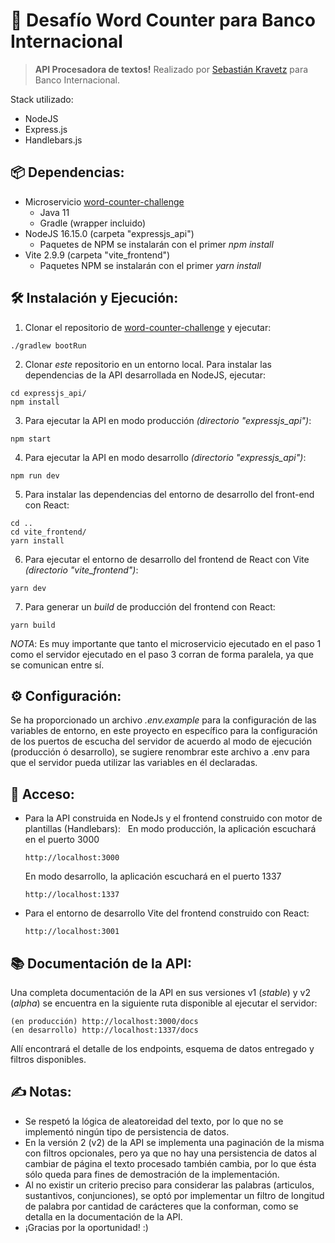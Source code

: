 # 🚀 Desafío Word Counter para Banco Internacional

> **API Procesadora de textos!**
> Realizado por [Sebastián Kravetz](mailto:sebastiankravetz@icloud.com) para Banco Internacional.

Stack utilizado:

- NodeJS
- Express.js
- Handlebars.js

## 📦 Dependencias:

- Microservicio [word-counter-challenge](https://github.com/bi-lriveros/word-counter-challenge/)
  - Java 11
  - Gradle (wrapper incluido)
- NodeJS 16.15.0 (carpeta "expressjs_api")
  - Paquetes de NPM se instalarán con el primer _npm install_
- Vite 2.9.9 (carpeta "vite_frontend")
  - Paquetes NPM se instalarán con el primer _yarn install_

## 🛠 Instalación y Ejecución:

1. Clonar el repositorio de [word-counter-challenge](https://github.com/bi-lriveros/word-counter-challenge/) y ejecutar:

```
./gradlew bootRun
```

2. Clonar _este_ repositorio en un entorno local. Para instalar las dependencias de la API desarrollada en NodeJS, ejecutar:

```
cd expressjs_api/
npm install
```

3. Para ejecutar la API en modo producción _(directorio "expressjs_api")_:

```
npm start
```

4. Para ejecutar la API en modo desarrollo _(directorio "expressjs_api")_:

```
npm run dev
```

5. Para instalar las dependencias del entorno de desarrollo del front-end con React:

```
cd ..
cd vite_frontend/
yarn install
```

6. Para ejecutar el entorno de desarrollo del frontend de React con Vite _(directorio "vite_frontend")_:

```
yarn dev
```

7. Para generar un _build_ de producción del frontend con React:

```
yarn build
```

_NOTA_: Es muy importante que tanto el microservicio ejecutado en el paso 1 como el servidor ejecutado en el paso 3 corran de forma paralela, ya que se comunican entre sí.

## ⚙️ Configuración:

Se ha proporcionado un archivo _.env.example_ para la configuración de las variables de entorno, en este proyecto en específico para la configuración de los puertos de escucha del servidor de acuerdo al modo de ejecución (producción ó desarrollo), se sugiere renombrar este archivo a .env para que el servidor pueda utilizar las variables en él declaradas.

## 🔐 Acceso:

- Para la API construida en NodeJs y el frontend construido con motor de plantillas (Handlebars):
  &nbsp;
  En modo producción, la aplicación escuchará en el puerto 3000

  ```
  http://localhost:3000
  ```

  En modo desarrollo, la aplicación escuchará en el puerto 1337

  ```
  http://localhost:1337
  ```

- Para el entorno de desarrollo Vite del frontend construido con React:
  &nbsp;
  ```
  http://localhost:3001
  ```

## 📚 Documentación de la API:

Una completa documentación de la API en sus versiones v1 (_stable_) y v2 (_alpha_) se encuentra en la siguiente ruta disponible al ejecutar el servidor:

```
(en producción) http://localhost:3000/docs
(en desarrollo) http://localhost:1337/docs
```

Allí encontrará el detalle de los endpoints, esquema de datos entregado y filtros disponibles.

## ✍️ Notas:

- Se respetó la lógica de aleatoreidad del texto, por lo que no se implementó ningún tipo de persistencia de datos.
- En la versión 2 (v2) de la API se implementa una paginación de la misma con filtros opcionales, pero ya que no hay una persistencia de datos al cambiar de página el texto procesado también cambia, por lo que ésta sólo queda para fines de demostración de la implementación.
- Al no existir un criterio preciso para considerar las palabras (articulos, sustantivos, conjunciones), se optó por implementar un filtro de longitud de palabra por cantidad de carácteres que la conforman, como se detalla en la documentación de la API.
- ¡Gracias por la oportunidad! :)
